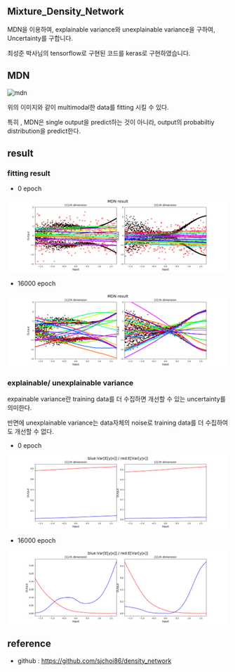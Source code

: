 ## Mixture_Density_Network

MDN을 이용하여, explainable variance와 unexplainable variance을 구하여, Uncertainty를 구합니다.

최성준 박사님의 tensorflow로 구현된 코드를 keras로 구현하였습니다.


## MDN

![mdn](http://edwardlib.org/images/mixture-density-network-fig0.png)

위의 이미지와 같이 multimodal한 data를 fitting 시킬 수 있다.

특히 , MDN은 single output을 predict하는 것이 아니라, output의 probabiltiy distribution을 predict한다.


## result

### fitting result

- 0 epoch

![epoch0](./result/epoch_0.png)

- 16000 epoch

![epoch_16000](./result/epoch_16000.png)



### explainable/ unexplainable variance

expainable variance란 training data를 더 수집하면 개선할 수 있는 uncertainty를 의미한다.

반면에 unexplainable variance는 data자체의 noise로 training data를 더 수집하여도 개선할 수 없다.

- 0 epoch

![epoch0](./variance/epoch_0.png)

- 16000 epoch

![epoch_16000](./variance/epoch_16000.png)


## reference

- github : https://github.com/sjchoi86/density_network

